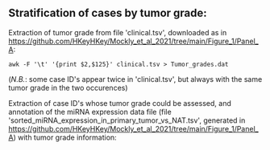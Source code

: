 ## Stratification of cases by tumor grade: ##

Extraction of tumor grade from file 'clinical.tsv', downloaded as in https://github.com/HKeyHKey/Mockly_et_al_2021/tree/main/Figure_1/Panel_A:

``awk -F '\t' '{print $2,$125}' clinical.tsv > Tumor_grades.dat``

(*N.B.*: some case ID's appear twice in 'clinical.tsv', but always with the same tumor grade in the two occurences)

Extraction of case ID's whose tumor grade could be assessed, and annotation of the miRNA expression data file (file 'sorted_miRNA_expression_in_primary_tumor_vs_NAT.tsv', generated in https://github.com/HKeyHKey/Mockly_et_al_2021/tree/main/Figure_1/Panel_A) with tumor grade information:
